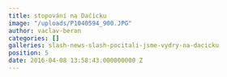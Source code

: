 ```yaml
---
title: stopování na Dačicku
image: "/uploads/P1040594_900.JPG"
author: vaclav-beran
categories: []
galleries: slash-news-slash-pocitali-jsme-vydry-na-dacicku
position: 5
date: 2016-04-08 13:58:43.000000000 Z
---
```

